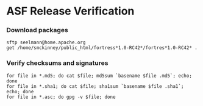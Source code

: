 ASF Release Verification
========================

### Download packages

    sftp seelmann@home.apache.org
    get /home/smckinney/public_html/fortress*1.0-RC42*/fortres*1.0-RC42* .

### Verify checksums and signatures

    for file in *.md5; do cat $file; md5sum `basename $file .md5`; echo; done
    for file in *.sha1; do cat $file; sha1sum `basename $file .sha1`; echo; done
    for file in *.asc; do gpg -v $file; done

